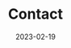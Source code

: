 ---
title: Contact
description: Use Markdown and templates to define the content for your website.
date: 2023-02-19
---